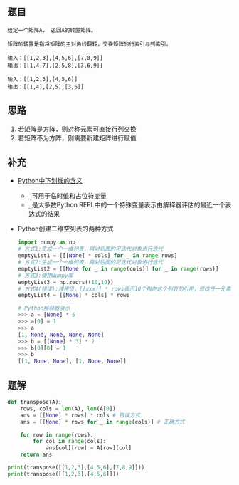 ## 题目

```None
给定一个矩阵A， 返回A的转置矩阵。

矩阵的转置是指将矩阵的主对角线翻转，交换矩阵的行索引与列索引。

输入：[[1,2,3],[4,5,6],[7,8,9]]
输出：[[1,4,7],[2,5,8],[3,6,9]]

输入：[[1,2,3],[4,5,6]]
输出：[[1,4],[2,5],[3,6]]
```

## 思路

1. 若矩阵是方阵，则对称元素可直接行列交换
2. 若矩阵不为方阵，则需要新建矩阵进行赋值

## 补充

- [Python中下划线的含义](https://www.runoob.com/w3cnote/python-5-underline.html)
  - `_`可用于临时值和占位符变量
  - `_`是大多数Python REPL中的一个特殊变量表示由解释器评估的最近一个表达式的结果
- Python创建二维空列表的两种方式
  
  ```Python
  import numpy as np
  # 方式1:生成一个一维列表，再对后面的可迭代对象进行迭代
  emptyList1 = [[[None] * cols] for _ in range rows]
  # 方式2:生成一个一维列表，再对后面的可迭代对象进行迭代
  emptyList2 = [[None for _ in range(cols)] for _ in range(rows)]
  # 方式3:使用Numpy库
  emptyList3 = np.zeors((10,10))
  # 方式4(错误):浅拷贝，[[xxx]] * rows表示10个指向这个列表的引用，修改任一元素会改变整个列表
  emptyList4 = [[None] * cols] * rows

  # Python解释器演示
  >>> a = [None] * 5
  >>> a[0] = 1
  >>> a
  [1, None, None, None, None]
  >>> b = [[None] * 3] * 2
  >>> b[0][0] = 1
  >>> b
  [[1, None, None], [1, None, None]]
  ```

## 题解

```python
def transpose(A):
    rows, cols = len(A), len(A[0])
    ans = [[None] * rows] * cols # 错误方式
    ans = [[None] * rows for _ in range(cols)] # 正确方式

    for row in range(rows):
        for col in range(cols):
            ans[col][row] = A[row][col]
    return ans

print(transpose([[1,2,3],[4,5,6],[7,8,9]]))
print(transpose([[1,2,3],[4,5,6]]))
```


